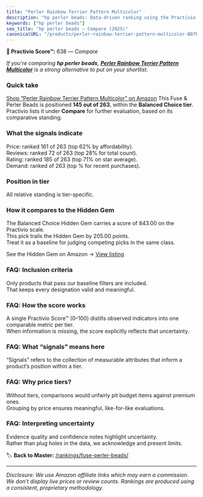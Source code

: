 ```yaml
---
title: "Perler Rainbow Terrier Pattern Multicolor"
description: "hp perler beads: Data-driven ranking using the Practivio Score™. Positioned by quality, value, demand, findability, momentum."
keywords: ["hp perler beads"]
seo_title: "hp perler beads — Compare (2025)"
canonicalURL: "/products/perler-rainbow-terrier-pattern-multicolor-B07PHJCGXT/"
---
```


**🛒 Practivio Score™:** 638 — _Compare_


*If you're comparing **hp perler beads**, **[Perler Rainbow Terrier Pattern Multicolor](https://www.amazon.com/dp/B07PHJCGXT?tag=practivio-20)** is a strong alternative to put on your shortlist.*
### Quick take
[Shop “Perler Rainbow Terrier Pattern Multicolor” on Amazon](https://www.amazon.com/dp/B07PHJCGXT?tag=practivio-20)
This Fuse & Perler Beads is positioned **145 out of 263**, within the **Balanced Choice tier**.  
Practivio lists it under **Compare** for further evaluation, based on its comparative standing.

### What the signals indicate
Price: ranked 161 of 263 (top 62% by affordability).  
Reviews: ranked 72 of 263 (top 28% for total count).  
Rating: ranked 185 of 263 (top 71% on star average).  
Demand: ranked  of 263 (top % for recent purchases).

### Position in tier
All relative standing is tier-specific.

### How it compares to the Hidden Gem
The Balanced Choice Hidden Gem carries a score of 843.00 on the Practivio scale.  
This pick trails the Hidden Gem by 205.00 points.  
Treat it as a baseline for judging competing picks in the same class.  

See the Hidden Gem on Amazon → [View listing](https://www.amazon.com/dp/B013TS50NQ?tag=practivio-20)

### FAQ: Inclusion criteria
Only products that pass our baseline filters are included.  
That keeps every designation valid and meaningful.

### FAQ: How the score works
A single Practivio Score™ (0–100) distills observed indicators into one comparable metric per tier.  
When information is missing, the score explicitly reflects that uncertainty.

### FAQ: What “signals” means here
“Signals” refers to the collection of measurable attributes that inform a product’s position within a tier.

### FAQ: Why price tiers?
Without tiers, comparisons would unfairly pit budget items against premium ones.  
Grouping by price ensures meaningful, like-for-like evaluations.

### FAQ: Interpreting uncertainty
Evidence quality and confidence notes highlight uncertainty.  
Rather than plug holes in the data, we acknowledge and present limits.

<!-- Missing template for Compare/CompareWithinPriceClass -->


🏷️ **Back to Master:** [/rankings/fuse-perler-beads/](/rankings/fuse-perler-beads/)

---
_Disclosure: We use Amazon affiliate links which may earn a commission. We don’t display live prices or review counts. Rankings are produced using a consistent, proprietary methodology._
